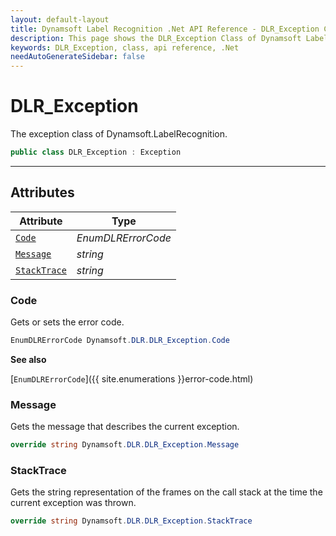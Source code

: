 ```yaml
---
layout: default-layout
title: Dynamsoft Label Recognition .Net API Reference - DLR_Exception Class
description: This page shows the DLR_Exception Class of Dynamsoft Label Recognition for .Net SDK.
keywords: DLR_Exception, class, api reference, .Net
needAutoGenerateSidebar: false
---
```



# DLR_Exception
The exception class of Dynamsoft.LabelRecognition.

```csharp
public class DLR_Exception : Exception
```  

---

## Attributes
  
| Attribute | Type |
|---------- | ----------- | 
| [`Code`](#code) | *EnumDLRErrorCode* |
| [`Message`](#message) | *string* | 
| [`StackTrace`](#stacktrace) | *string* |
  
  
### Code
Gets or sets the error code. 

```csharp
EnumDLRErrorCode Dynamsoft.DLR.DLR_Exception.Code
```  
**See also**

[`EnumDLRErrorCode`]({{ site.enumerations }}error-code.html)    

### Message
Gets the message that describes the current exception. 

```csharp
override string Dynamsoft.DLR.DLR_Exception.Message
```  

### StackTrace
Gets the string representation of the frames on the call stack at the time the current exception was thrown. 

```csharp
override string Dynamsoft.DLR.DLR_Exception.StackTrace
```  

